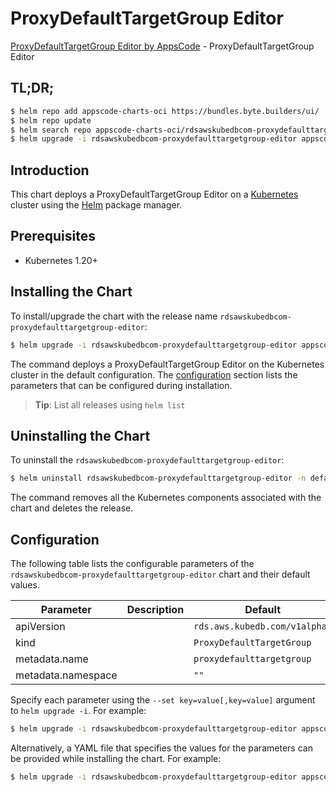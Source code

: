 # ProxyDefaultTargetGroup Editor

[ProxyDefaultTargetGroup Editor by AppsCode](https://appscode.com) - ProxyDefaultTargetGroup Editor

## TL;DR;

```bash
$ helm repo add appscode-charts-oci https://bundles.byte.builders/ui/
$ helm repo update
$ helm search repo appscode-charts-oci/rdsawskubedbcom-proxydefaulttargetgroup-editor --version=v0.12.0
$ helm upgrade -i rdsawskubedbcom-proxydefaulttargetgroup-editor appscode-charts-oci/rdsawskubedbcom-proxydefaulttargetgroup-editor -n default --create-namespace --version=v0.12.0
```

## Introduction

This chart deploys a ProxyDefaultTargetGroup Editor on a [Kubernetes](http://kubernetes.io) cluster using the [Helm](https://helm.sh) package manager.

## Prerequisites

- Kubernetes 1.20+

## Installing the Chart

To install/upgrade the chart with the release name `rdsawskubedbcom-proxydefaulttargetgroup-editor`:

```bash
$ helm upgrade -i rdsawskubedbcom-proxydefaulttargetgroup-editor appscode-charts-oci/rdsawskubedbcom-proxydefaulttargetgroup-editor -n default --create-namespace --version=v0.12.0
```

The command deploys a ProxyDefaultTargetGroup Editor on the Kubernetes cluster in the default configuration. The [configuration](#configuration) section lists the parameters that can be configured during installation.

> **Tip**: List all releases using `helm list`

## Uninstalling the Chart

To uninstall the `rdsawskubedbcom-proxydefaulttargetgroup-editor`:

```bash
$ helm uninstall rdsawskubedbcom-proxydefaulttargetgroup-editor -n default
```

The command removes all the Kubernetes components associated with the chart and deletes the release.

## Configuration

The following table lists the configurable parameters of the `rdsawskubedbcom-proxydefaulttargetgroup-editor` chart and their default values.

|     Parameter      | Description |                 Default                  |
|--------------------|-------------|------------------------------------------|
| apiVersion         |             | <code>rds.aws.kubedb.com/v1alpha1</code> |
| kind               |             | <code>ProxyDefaultTargetGroup</code>     |
| metadata.name      |             | <code>proxydefaulttargetgroup</code>     |
| metadata.namespace |             | <code>""</code>                          |


Specify each parameter using the `--set key=value[,key=value]` argument to `helm upgrade -i`. For example:

```bash
$ helm upgrade -i rdsawskubedbcom-proxydefaulttargetgroup-editor appscode-charts-oci/rdsawskubedbcom-proxydefaulttargetgroup-editor -n default --create-namespace --version=v0.12.0 --set apiVersion=rds.aws.kubedb.com/v1alpha1
```

Alternatively, a YAML file that specifies the values for the parameters can be provided while
installing the chart. For example:

```bash
$ helm upgrade -i rdsawskubedbcom-proxydefaulttargetgroup-editor appscode-charts-oci/rdsawskubedbcom-proxydefaulttargetgroup-editor -n default --create-namespace --version=v0.12.0 --values values.yaml
```
